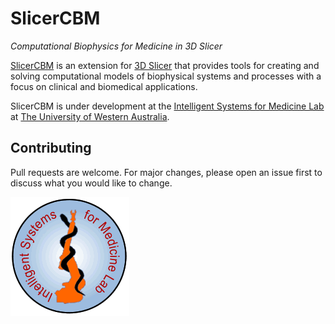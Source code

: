 # SlicerCBM

*Computational Biophysics for Medicine in 3D Slicer*

[SlicerCBM](https://github.com/SlicerCBM/SlicerCBM)
is an extension for
[3D Slicer](http://slicer.org)
that provides tools for creating and solving
computational models of biophysical systems and processes
with a focus on clinical and biomedical applications.

SlicerCBM is under development at the
[Intelligent Systems for Medicine Lab](https://isml.ecm.uwa.edu.au)
at
[The University of Western Australia](https://www.uwa.edu.au).

## Contributing

Pull requests are welcome.
For major changes,
please open an issue first to discuss what you would like to change.


![ISML Logo](ISML.gif)
